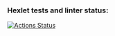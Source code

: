 ### Hexlet tests and linter status:
[![Actions Status](https://github.com/sshvasi/layout-designer-project-lvl1/workflows/hexlet-check/badge.svg)](https://github.com/sshvasi/layout-designer-project-lvl1/actions)